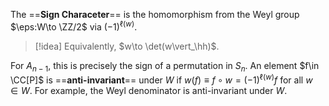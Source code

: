 The ==**Sign Characeter**== is the homomorphism from the Weyl group $\eps:W\to \ZZ/2$ via $(-1)^{\ell(w)}$.

>[!idea]
>Equivalently, $w\to \det(w\vert_\hh)$.

For $A_{n-1}$, this is precisely the sign of a permutation in $S_n$. An element $f\in \CC[P]$ is ==**anti-invariant**== under $W$ if $w(f) \equiv f\circ w = (-1)^{\ell(w)} f$ for all $w\in W$. For example, the Weyl denominator is anti-invariant under $W$.